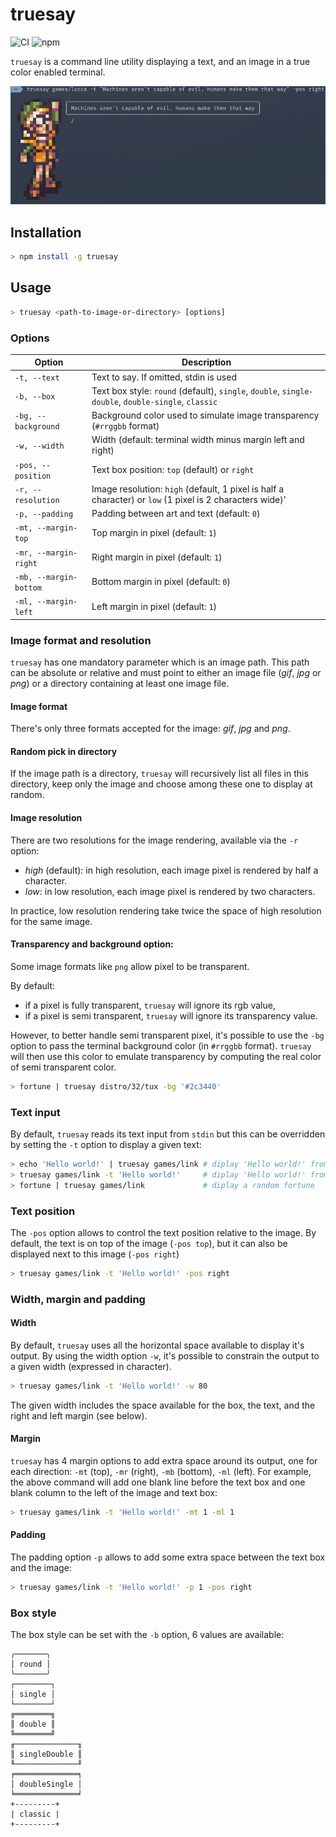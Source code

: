 # truesay

![CI](https://github.com/eliep/truesay/workflows/CI/badge.svg) 
![npm](https://github.com/eliep/truesay/workflows/publish/badge.svg)

`truesay` is a command line utility displaying a text, and an image 
in a true color enabled terminal.

![truesay screenshot](./screenshot-lucca.png?raw=true)

## Installation

```bash
> npm install -g truesay
```

## Usage

```bash
> truesay <path-to-image-or-directory> [options]
```

### Options

Option | Description
-------| -------------
`-t, --text` | Text to say. If omitted, stdin is used
`-b, --box` | Text box style: `round` (default), `single`, `double`, `single-double`, `double-single`, `classic`
`-bg, --background` | Background color used to simulate image transparency (`#rrggbb` format)
`-w, --width` | Width (default: terminal width minus margin left and right)
`-pos, --position` | Text box position: `top` (default) or `right`
`-r, --resolution` | Image resolution: `high` (default, 1 pixel is half a character) or `low` (1 pixel is 2 characters wide)'
`-p, --padding` | Padding between art and text (default: `0`)
`-mt, --margin-top` | Top margin in pixel (default: `1`)
`-mr, --margin-right` | Right margin in pixel (default: `1`)
`-mb, --margin-bottom` | Bottom margin in pixel (default: `0`)
`-ml, --margin-left` | Left margin in pixel (default: `1`)

### Image format and resolution
`truesay` has one mandatory parameter which is an image path. 
This path can be absolute or relative and must point to either an image file 
(*gif*, *jpg* or *png*) or a directory containing at least one image file.

#### Image format
There's only three formats accepted for the image: *gif*, *jpg* and *png*. 

#### Random pick in directory
If the image path is a directory, `truesay` will recursively list all files in
this directory, keep only the image and choose among these one to display at random.  

#### Image resolution
There are two resolutions for the image rendering, available via the `-r` option:

- *high* (default): in high resolution, each image pixel is rendered by half a character.
- *low*: in low resolution, each image pixel is rendered by two characters.

In practice, low resolution rendering take twice the space of high resolution 
for the same image.

#### Transparency and background option:
Some image formats like `png` allow pixel to be transparent.

By default: 

- if a pixel is fully transparent, `truesay` will ignore its rgb value,
- if a pixel is semi transparent, `truesay` will ignore its transparency value.

However, to better handle semi transparent pixel, 
it's possible to use the `-bg` option to pass the terminal background color 
(in `#rrggbb` format). 
`truesay` will then use this color to emulate transparency 
by computing the real color of semi transparent color.

```bash
> fortune | truesay distro/32/tux -bg '#2c3440'
```

### Text input
By default, `truesay` reads its text input from `stdin` but 
this can be overridden by setting the `-t` option to display a given text:

 ```bash
 > echo 'Hello world!' | truesay games/link # diplay 'Hello world!' from stdin
 > truesay games/link -t 'Hello world!'     # diplay 'Hello world!' from -t option
 > fortune | truesay games/link             # diplay a random fortune
 ```

### Text position
The `-pos` option allows to control the text position relative to the image. 
By default, the text is on top of the image (`-pos top`), 
but it can also be displayed next to this image (`-pos right`)

```bash
> truesay games/link -t 'Hello world!' -pos right
```

### Width, margin and padding 

#### Width
By default, `truesay` uses all the horizontal space available 
to display it's output. By using the width option `-w`, 
it's possible to constrain the output to a given width (expressed in character). 
  
```bash
> truesay games/link -t 'Hello world!' -w 80
```

The given width includes the space available for the box, the text, 
and the right and left margin (see below). 

#### Margin
`truesay` has 4 margin options to add extra space around its output,
one for each direction: `-mt` (top), `-mr` (right), `-mb` (bottom), `-ml` (left).
For example, the above command will add one blank line 
before the text box and one blank column to the left of the image and text box:

```bash
> truesay games/link -t 'Hello world!' -mt 1 -ml 1
```

#### Padding
The padding option `-p` allows to add some extra space 
between the text box and the image:

```bash
> truesay games/link -t 'Hello world!' -p 1 -pos right
```
 
### Box style
The box style can be set with the `-b` option, 6 values are available: 

``` 
╭───────╮
│ round │
╰───────╯
┌────────┐
│ single │
└────────┘
╔════════╗
║ double ║
╚════════╝
╓──────────────╖
║ singleDouble ║
╙──────────────╜
╒══════════════╕
│ doubleSingle │
╘══════════════╛
+---------+
| classic |
+---------+
```




 